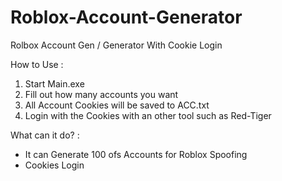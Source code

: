 # Roblox-Account-Generator
Rolbox Account Gen / Generator With Cookie Login

How to Use : 
1. Start Main.exe
2. Fill out how many accounts you want
3. All Account Cookies will be saved to ACC.txt
4. Login with the Cookies with an other tool such as Red-Tiger

   

What can it do? :
- It can Generate 100 ofs Accounts for Roblox Spoofing
- Cookies Login
